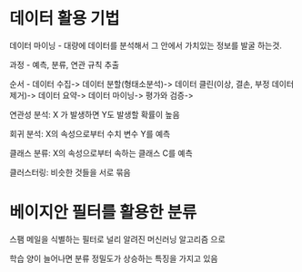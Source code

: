 # 데이터 활용 기법

데이터 마이닝 - 대량에 데이터를 분석해서 그 안에서 가치있는 정보를 발굴 하는것.

과정 - 예측, 분류, 연관 규칙 추출

순서 -
  데이터 수집->
  데이터 분할(형태소분석)->
  데이터 클린(이상, 결손, 부정 데이터 제거)->
  데이터 요약->
  데이터 마이닝->
  평가와 검증->

연관성 분석: X 가 발생하면 Y도 발생할 확률이 높음

회귀 분석: X의 속성으로부터 수치 변수 Y를 예측

클래스 분류: X의 속성으로부터 속하는 클래스 C를 예측

클러스터링: 비슷한 것들을 서로 묶음

# 베이지안 필터를 활용한 분류

스팸 메일을 식별하는 필터로 널리 알려진 머신러닝 알고리즘 으로

학습 양이 늘어나면 분류 정밀도가 상승하는 특징을 가지고 있음
